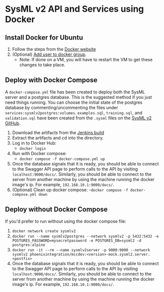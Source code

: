 # SysML v2 API and Services using Docker

## Install Docker for Ubuntu
1. Follow the steps from the [Docker website](https://docs.docker.com/engine/install/ubuntu/)
1. (Optional) [Add user to docker group](https://docs.docker.com/engine/install/linux-postinstall/).
   - Note: If done on a VM, you will have to restart the VM to get these changes to take place.

## Deploy with Docker Compose
A `docker-compose.yml` file has been created to deploy both the SysML server and a postgres database. This is the suggested method if you just need things running. You can choose the initial state of the postgres database by commenting/uncommenting the files under `services:sysmlv2postgres:volumes`. `examples.sql`, `training.sql`, and `validation.sql` have been created from the `.sysml` files on the [SysML v2 GitHub](https://github.com/Systems-Modeling/SysML-v2-Pilot-Implementation/tree/master/sysml/src).
1. Download the artifacts from the [Jenkins build](https://mcjenkins.ansys.com/view/Trunk/job/SysMLv2MockServer/)
1. Extract the artifacts and cd into the directory.
1. Log in to Docker Hub:
    - `docker login`
1. Run with Docker compose:
   - `docker compose -f docker-compose.yml up`
1. Once the database signals that it is ready, you should be able to connect to the Swagger API page to perform calls to the API by visiting `localhost:9000/docs/`. Similarly, you should be able to connect to the server from another machine by using the machine running the docker image's ip. For example, `192.168.10.1:9000/docs/`.
1. (Optional) Clean up docker compose: 
   -`docker compose -f docker-compose.yml down`

## Deploy without Docker Compose
If you'd prefer to run without using the docker compose file:
   1. `docker network create sysmlv2`
   1. `docker run --name sysmlv2postgres --network sysmlv2 -p 5432:5432 -e POSTGRES_PASSWORD=mysecretpassword -e POSTGRES_DB=sysml2 -d postgres:alpine`
   1. `docker run -it --rm --name sysmlv2server -p 9000:9000 --network sysmlv2 phoenixintegration/mccdev:<version>-mock.sysml2.server.<postfix>`
   1. Once the database signals that it is ready, you should be able to connect to the Swagger API page to perform calls to the API by visiting `localhost:9000/docs/`. Similarly, you should be able to connect to the server from another machine by using the machine running the docker image's ip. For example, `192.168.10.1:9000/docs/`.
